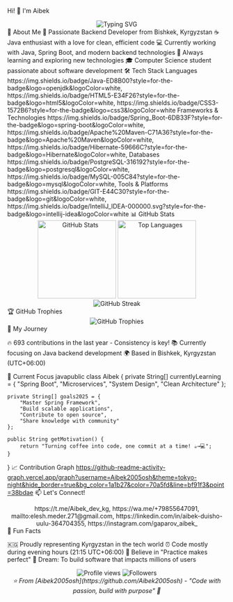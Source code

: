 Hi! 👋 I'm Aibek 
<div align="center">
  <img src="https://readme-typing-svg.demolab.com?font=Fira+Code&size=28&duration=3000&pause=1000&color=00D9FF&center=true&vCenter=true&width=500&lines=Backend+Developer;Java+Enthusiast;Software+Engineer;From+Bishkek%2C+Kyrgyzstan" alt="Typing SVG" />
</div>
🌟 About Me
🎯 Passionate Backend Developer from Bishkek, Kyrgyzstan
☕ Java enthusiast with a love for clean, efficient code
💻 Currently working with Java, Spring Boot, and modern backend technologies
🌱 Always learning and exploring new technologies
🎓 Computer Science student passionate about software development
🛠️ Tech Stack
Languages
https://img.shields.io/badge/Java-ED8B00?style=for-the-badge&logo=openjdk&logoColor=white,
https://img.shields.io/badge/HTML5-E34F26?style=for-the-badge&logo=html5&logoColor=white,
https://img.shields.io/badge/CSS3-1572B6?style=for-the-badge&logo=css3&logoColor=white
Frameworks & Technologies
https://img.shields.io/badge/Spring_Boot-6DB33F?style=for-the-badge&logo=spring-boot&logoColor=white,
https://img.shields.io/badge/Apache%20Maven-C71A36?style=for-the-badge&logo=Apache%20Maven&logoColor=white,
https://img.shields.io/badge/Hibernate-59666C?style=for-the-badge&logo=Hibernate&logoColor=white,
Databases
https://img.shields.io/badge/PostgreSQL-316192?style=for-the-badge&logo=postgresql&logoColor=white,
https://img.shields.io/badge/MySQL-005C84?style=for-the-badge&logo=mysql&logoColor=white,
Tools & Platforms
https://img.shields.io/badge/GIT-E44C30?style=for-the-badge&logo=git&logoColor=white,
https://img.shields.io/badge/IntelliJ_IDEA-000000.svg?style=for-the-badge&logo=intellij-idea&logoColor=white
📊 GitHub Stats
<div align="center">
  <img height="180em" src="https://github-readme-stats.vercel.app/api?username=Aibek2005osh&show_icons=true&theme=tokyonight&hide_border=true&count_private=true" alt="GitHub Stats" />
  <img height="180em" src="https://github-readme-stats.vercel.app/api/top-langs/?username=Aibek2005osh&theme=tokyonight&hide_border=true&layout=compact" alt="Top Languages" />
</div>
<div align="center">
  <img src="https://github-readme-streak-stats.herokuapp.com/?user=Aibek2005osh&theme=tokyonight&hide_border=true" alt="GitHub Streak" />
</div>
🏆 GitHub Trophies
<div align="center">
  <img src="https://github-profile-trophy.vercel.app/?username=Aibek2005osh&theme=tokyonight&no-frame=true&no-bg=false&margin-w=4&row=1" alt="GitHub Trophies" />
</div>
🚀 My Journey

🔥 693 contributions in the last year - Consistency is key!
📚 Currently focusing on Java backend development
🌍 Based in Bishkek, Kyrgyzstan (UTC+06:00)

🎯 Current Focus
javapublic class Aibek {
    private String[] currentlyLearning = {
        "Spring Boot", "Microservices", 
        "System Design", "Clean Architecture"
    };
    
    private String[] goals2025 = {
        "Master Spring Framework",
        "Build scalable applications",
        "Contribute to open source",
        "Share knowledge with community"
    };
    
    public String getMotivation() {
        return "Turning coffee into code, one commit at a time! ☕️→💻";
    }
}
📈 Contribution Graph
https://github-readme-activity-graph.vercel.app/graph?username=Aibek2005osh&theme=tokyo-night&hide_border=true&bg_color=1a1b27&color=70a5fd&line=bf91f3&point=38bdae
📫 Let's Connect!
<div align="center">
https://t.me/Aibek_dev_kg,
https://wa.me/+79855647091,
mailto:elesh.meder.271@gmail.com,
https://linkedin.com/in/aibek-duisho-uulu-364704355,
https://instagram.com/gaparov_aibek_
</div>
🌟 Fun Facts

🇰🇬 Proudly representing Kyrgyzstan in the tech world
⏰ Code mostly during evening hours (21:15 UTC+06:00)
🎯 Believe in "Practice makes perfect"
🚀 Dream: To build software that impacts millions of users


<div align="center">
  <img src="https://komarev.com/ghpvc/?username=Aibek2005osh&color=blueviolet&style=flat-square&label=Profile+Views" alt="Profile views" />
  <img src="https://img.shields.io/github/followers/Aibek2005osh?label=Followers&style=flat-square&color=blue" alt="Followers" />
</div>
<div align="center">
  <i>⭐️ From [Aibek2005osh](https://github.com/Aibek2005osh) - "Code with passion, build with purpose" 🚀</i>
</div>
